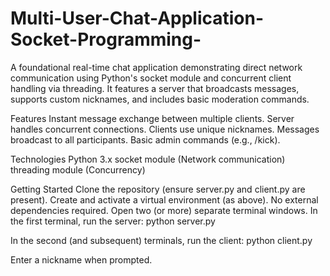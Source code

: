 # Multi-User-Chat-Application-Socket-Programming-

A foundational real-time chat application demonstrating direct network communication using Python's socket module and concurrent client handling via threading. It features a server that broadcasts messages, supports custom nicknames, and includes basic moderation commands.

Features
Instant message exchange between multiple clients.
Server handles concurrent connections.
Clients use unique nicknames.
Messages broadcast to all participants.
Basic admin commands (e.g., /kick).

Technologies
Python 3.x
socket module (Network communication)
threading module (Concurrency)

Getting Started
Clone the repository (ensure server.py and client.py are present).
Create and activate a virtual environment (as above).
No external dependencies required.
Open two (or more) separate terminal windows.
In the first terminal, run the server:
python server.py

In the second (and subsequent) terminals, run the client:
python client.py

Enter a nickname when prompted.
